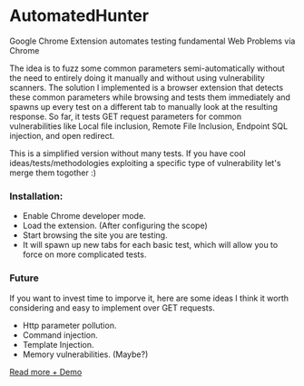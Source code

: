 # AutomatedHunter
Google Chrome Extension automates testing fundamental Web Problems via Chrome

The idea is to fuzz some common parameters semi-automatically without the need to entirely doing it manually and without using vulnerability scanners. The solution I implemented is a browser extension that detects these common parameters while browsing and tests them immediately and spawns up every test on a different tab to manually look at the resulting response. So far, it tests GET request parameters for common vulnerabilities like Local file inclusion, Remote File Inclusion, Endpoint SQL injection, and open redirect. 


This is a simplified version without many tests. If you have cool ideas/tests/methodologies exploiting a specific type of vulnerability let's merge them togother :)

### Installation:
- Enable Chrome developer mode.
- Load the extension. (After configuring the scope)
- Start browsing the site you are testing.
- It will spawn up new tabs for each basic test, which will allow you to force on more complicated tests.

### Future
If you want to invest time to imporve it, here are some ideas I think it worth considering and easy to implement over GET requests.
- Http parameter pollution.
- Command injection.
- Template Injection.
- Memory vulnerabilities. (Maybe?)

[Read more + Demo](https://mohad.red/AutoHunter)
